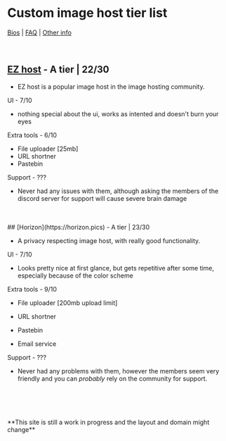 # **Custom image host tier list**

[Bios](bios.md) | [FAQ](faq.md) | [Other info](other_things.md)
<br>
<br>
<br>
## [EZ host](https://e-z.host) - A tier | 22/30

- EZ host is a popular image host in the image hosting community.

UI - 7/10

- nothing special about the ui, works as intented and doesn't burn your eyes

Extra tools - 6/10

- File uploader [25mb]
- URL shortner
- Pastebin

Support - ???

- Never had any issues with them, although asking the members of the discord server for support will cause severe brain damage
<br>
<br>
## [Horizon](https://horizon.pics) - A tier | 23/30

- A privacy respecting image host, with really good functionality.

UI - 7/10

- Looks pretty nice at first glance, but gets repetitive after some time, especially because of the color scheme

Extra tools - 9/10

- File uploader [200mb upload limit]
  
- URL shortner
  
- Pastebin
  
- Email service

Support - ???

- Never had any problems with them, however the members seem very friendly and you can *probably* rely on the community for support.
<br>
<br>
<br>
<br>
**This site is still a work in progress and the layout and domain might change**
